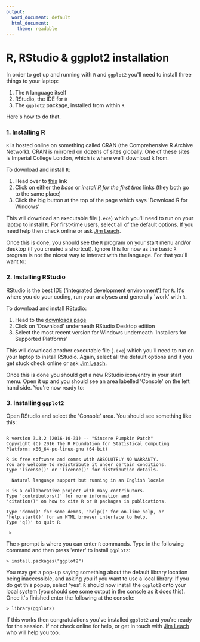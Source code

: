 ```yaml
---
output:
  word_document: default
  html_document:
    theme: readable
---
```

# R, RStudio & ggplot2 installation

In order to get up and running with `R` and `ggplot2` you'll need to install three things to your laptop:

1. The `R` language itself
2. RStudio, the IDE for `R`
3. The `ggplot2` package, installed from within `R`

Here's how to do that.

### 1. Installing R

`R` is hosted online on something called CRAN (the Comprehensive R Archive Network). CRAN is mirrored on dozens of sites globally. One of these sites is Imperial College London, which is where we'll download `R` from.

To download and install `R`:

1. Head over to [this](https://cran.ma.imperial.ac.uk/) link
2. Click on either the _base_ or _install R for the first time_ links (they both go to the same place)
3. Click the big button at the top of the page which says 'Download R for Windows'

This will download an executable file (`.exe`) which you'll need to run on your laptop to install `R`. For first-time users, select all of the default options. If you need help then check online or ask [Jim Leach](mailto:jim.leach@kpmg.co.uk).

Once this is done, you should see the `R` program on your start menu and/or desktop (if you created a shortcut). Ignore this for now as the basic `R` program is not the nicest way to interact with the language. For that you'll want to:

### 2. Installing RStudio

RStudio is the best IDE ('integrated development environment') for `R`. It's where you do your coding, run your analyses and generally 'work' with `R`.

To download and install RStudio:

1. Head to the [downloads page](https://www.rstudio.com/products/rstudio/download/)
2. Click on 'Download' underneath RStudio Desktop edition
3. Select the most recent version for Windows underneath 'Installers for Supported Platforms'

This will download another executable file (`.exe`) which you'll need to run on your laptop to install RStudio. Again, select all the default options and if you get stuck check online or ask [Jim Leach](mailto:jim.leach@kpmg.co.uk).

Once this is done you should get a new RStudio icon/entry in your start menu. Open it up and you should see an area labelled 'Console' on the left hand side. You're now ready to:

### 3. Installing `ggplot2`

Open RStudio and select the 'Console' area. You should see something like this:

```

R version 3.3.2 (2016-10-31) -- "Sincere Pumpkin Patch"
Copyright (C) 2016 The R Foundation for Statistical Computing
Platform: x86_64-pc-linux-gnu (64-bit)

R is free software and comes with ABSOLUTELY NO WARRANTY.
You are welcome to redistribute it under certain conditions.
Type 'license()' or 'licence()' for distribution details.

  Natural language support but running in an English locale

R is a collaborative project with many contributors.
Type 'contributors()' for more information and
'citation()' on how to cite R or R packages in publications.

Type 'demo()' for some demos, 'help()' for on-line help, or
'help.start()' for an HTML browser interface to help.
Type 'q()' to quit R.

 >
```
The `>` prompt is where you can enter `R` commands. Type in the following command and then press 'enter' to install `ggplot2`:

```
> install.packages("ggplot2")
```

You may get a pop-up saying something about the default library location being inaccessible, and asking you if you want to use a local library. If you do get this popup, select 'yes'. `R` should now install the `ggplot2` onto your local system (you should see some output in the console as it does this). Once it's finished enter the following at the console:

```
> library(ggplot2)
```

If this works then congratulations you've installed `ggplot2` and you're ready for the session. If not check online for help, or get in touch with [Jim Leach](mailto:jim.leach@kpmg.co.uk) who will help you too.
